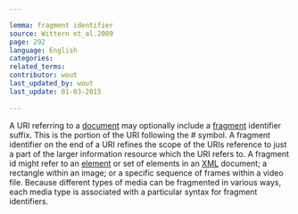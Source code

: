 ```yaml
---

lemma: fragment identifier
source: Wittern et_al.2009
page: 292 
language: English
categories: 
related_terms: 
contributor: wout
last_updated_by: wout
last_update: 01-03-2015
        
---
```


A URI referring to a [document](document.html) may optionally include a [fragment](fragment.html) identifier suffix. This is the portion of the URI following the # symbol. A fragment identifier on the end of a URI refines the scope of the URIs reference to just a part of the larger information resource which the URI refers to. A fragment id might refer to an [element](element.html) or set of elements in an [XML](XML.html) document; a rectangle within an image; or a specific sequence of frames within a video file. Because different types of media can be fragmented in various ways, each media type is associated with a particular syntax for fragment identifiers.

